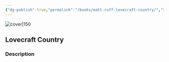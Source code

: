 ```yaml
---
{"dg-publish":true,"permalink":"/books/matt-ruff-lovecraft-country/","title":"\"Lovecraft Country\"","tags":["horror","science-fiction","Fantasy"]}
---
```




![cover|150](https://cdn.thestorygraph.com/vs7sz5bihemokwfeojvdiaiqvkc0)

## Lovecraft Country

### Description


```